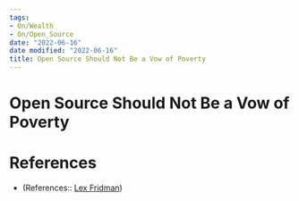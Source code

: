 ```yaml
---
tags:
- On/Wealth
- On/Open_Source
date: "2022-06-16"
date modified: "2022-06-16"
title: Open Source Should Not Be a Vow of Poverty
---
```


# Open Source Should Not Be a Vow of Poverty

# References
- (References:: [Lex Fridman](https://youtube.com/clip/UgkxDQbjXQaFeFNhs-1cwPKBVg2iddRqHtpr))
